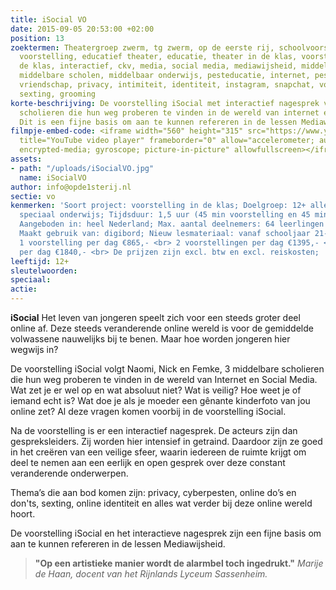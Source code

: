 ```yaml
---
title: iSocial VO
date: 2015-09-05 20:53:00 +02:00
position: 13
zoektermen: Theatergroep zwerm, tg zwerm, op de eerste rij, schoolvoorstelling, educatieve
  voorstelling, educatief theater, educatie, theater in de klas, voorstellingen in
  de klas, interactief, ckv, media, social media, mediawijsheid, middelbare school,
  middelbare scholen, middelbaar onderwijs, pesteducatie, internet, pesten, cyberpesten,
  vriendschap, privacy, intimiteit, identiteit, instagram, snapchat, voorlichting,
  sexting, grooming
korte-beschrijving: De voorstelling iSocial met interactief nagesprek volgt 3 middelbare
  scholieren die hun weg proberen te vinden in de wereld van internet en Social Media.
  Dit is een fijne basis om aan te kunnen refereren in de lessen Mediawijsheid.
filmpje-embed-code: <iframe width="560" height="315" src="https://www.youtube.com/embed/D2t111BQTqk"
  title="YouTube video player" frameborder="0" allow="accelerometer; autoplay; clipboard-write;
  encrypted-media; gyroscope; picture-in-picture" allowfullscreen></iframe>
assets:
- path: "/uploads/iSocialVO.jpg"
  name: iSocialVO
author: info@opde1sterij.nl
sectie: vo
kenmerken: 'Soort project: voorstelling in de klas; Doelgroep: 12+ alle niveaus ook
  speciaal onderwijs; Tijdsduur: 1,5 uur (45 min voorstelling en 45 min nabespreking);
  Aangeboden in: heel Nederland; Max. aantal deelnemers: 64 leerlingen of 2 klassen;
  Maakt gebruik van: digibord; Nieuw lesmateriaal: vanaf schooljaar 21-22; Prijs:
  1 voorstelling per dag €865,- <br> 2 voorstellingen per dag €1395,- <br> 3 voorstellingen
  per dag €1840,- <br> De prijzen zijn excl. btw en excl. reiskosten; '
leeftijd: 12+
sleutelwoorden: 
speciaal: 
actie: 
---
```


**iSocial** Het leven van jongeren speelt zich voor een steeds groter deel online af. Deze steeds veranderende online wereld is voor de gemiddelde volwassene nauwelijks bij te benen. Maar hoe worden jongeren hier wegwijs in?

De voorstelling iSocial volgt Naomi, Nick en Femke, 3 middelbare scholieren die hun weg proberen te vinden in de wereld van Internet en Social Media. Wat zet je er wel op en wat absoluut niet? Wat is veilig? Hoe weet je of iemand echt is? Wat doe je als je moeder een gênante kinderfoto van jou online zet? Al deze vragen komen voorbij in de voorstelling iSocial.

Na de voorstelling is er een interactief nagesprek. De acteurs zijn dan gespreksleiders. Zij worden hier intensief in getraind. Daardoor zijn ze goed in het creëren van een veilige sfeer, waarin iedereen de ruimte krijgt om deel te nemen aan een eerlijk en open gesprek over deze constant veranderende onderwerpen. 

Thema’s die aan bod komen zijn: privacy, cyberpesten, online do’s en don'ts, sexting, online identiteit en alles wat verder bij deze online wereld hoort.

De voorstelling iSocial en het interactieve nagesprek zijn een fijne basis om aan te kunnen refereren in de lessen Mediawijsheid.

>**"Op een artistieke manier wordt de alarmbel toch ingedrukt."** *Marije de Haan, docent van het Rijnlands Lyceum Sassenheim.*

